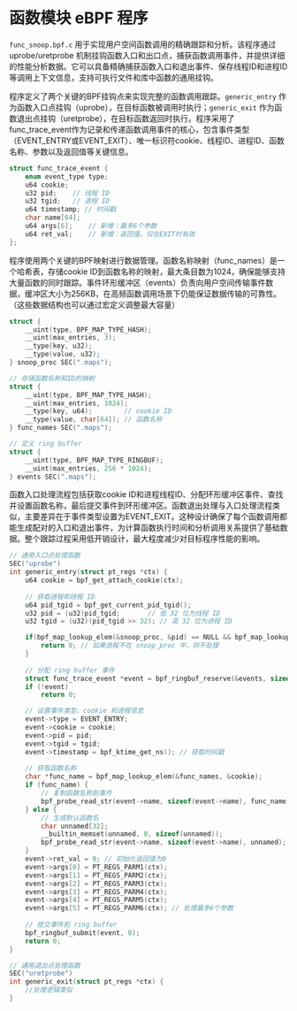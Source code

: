 # 函数模块 eBPF 程序

`func_snoop.bpf.c` 用于实现用户空间函数调用的精确跟踪和分析。该程序通过 uprobe/uretprobe 机制挂钩函数入口和出口点，捕获函数调用事件，并提供详细的性能分析数据。它可以具备精确捕获函数入口和退出事件、保存线程ID和进程ID等调用上下文信息，支持可执行文件和库中函数的通用挂钩。

程序定义了两个关键的BPF挂钩点来实现完整的函数调用跟踪。`generic_entry` 作为函数入口点挂钩（uprobe），在目标函数被调用时执行；`generic_exit` 作为函数退出点挂钩（uretprobe），在目标函数返回时执行。程序采用了func_trace_event作为记录和传递函数调用事件的核心，包含事件类型（EVENT_ENTRY或EVENT_EXIT）、唯一标识符cookie、线程ID、进程ID、函数名称、参数以及返回值等关键信息。

```c
struct func_trace_event {
    enum event_type type;
    u64 cookie;
    u32 pid;    // 线程 ID
    u32 tgid;   // 进程 ID
    u64 timestamp; // 时间戳
    char name[64];
    u64 args[6];    // 新增：最多6个参数
    u64 ret_val;    // 新增：返回值，仅在EXIT时有效
};
```
程序使用两个关键的BPF映射进行数据管理。函数名称映射（func_names）是一个哈希表，存储cookie ID到函数名称的映射，最大条目数为1024，确保能够支持大量函数的同时跟踪。事件环形缓冲区（events）负责向用户空间传输事件数据，缓冲区大小为256KB，在高频函数调用场景下仍能保证数据传输的可靠性。（这些数据结构也可以通过宏定义调整最大容量）
```c
struct {
    __uint(type, BPF_MAP_TYPE_HASH);
    __uint(max_entries, 3);
    __type(key, u32);
    __type(value, u32);
} snoop_proc SEC(".maps");

// 存储函数名称和ID的映射
struct {
    __uint(type, BPF_MAP_TYPE_HASH);
    __uint(max_entries, 1024);
    __type(key, u64);        // cookie ID
    __type(value, char[64]); // 函数名称
} func_names SEC(".maps");

// 定义 ring buffer
struct {
    __uint(type, BPF_MAP_TYPE_RINGBUF);
    __uint(max_entries, 256 * 1024);
} events SEC(".maps");
```
函数入口处理流程包括获取cookie ID和进程线程ID、分配环形缓冲区事件、查找并设置函数名称，最后提交事件到环形缓冲区。函数退出处理与入口处理流程类似，主要差异在于事件类型设置为EVENT_EXIT。这种设计确保了每个函数调用都能生成配对的入口和退出事件，为计算函数执行时间和分析调用关系提供了基础数据。整个跟踪过程采用低开销设计，最大程度减少对目标程序性能的影响。
```c
// 通用入口点处理函数
SEC("uprobe")
int generic_entry(struct pt_regs *ctx) {
    u64 cookie = bpf_get_attach_cookie(ctx);
    
    // 获取进程和线程 ID
    u64 pid_tgid = bpf_get_current_pid_tgid();
    u32 pid = (u32)pid_tgid;       // 低 32 位为线程 ID
    u32 tgid = (u32)(pid_tgid >> 32); // 高 32 位为进程 ID

    if(bpf_map_lookup_elem(&snoop_proc, &pid) == NULL && bpf_map_lookup_elem(&snoop_proc, &tgid) == NULL) {
        return 0; // 如果进程不在 snoop_proc 中，则不处理
    }
    
    // 分配 ring buffer 事件
    struct func_trace_event *event = bpf_ringbuf_reserve(&events, sizeof(struct func_trace_event), 0);
    if (!event)
        return 0;

    // 设置事件类型、cookie 和进程信息
    event->type = EVENT_ENTRY;
    event->cookie = cookie;
    event->pid = pid;
    event->tgid = tgid;
    event->timestamp = bpf_ktime_get_ns(); // 获取时间戳
    
    // 获取函数名称
    char *func_name = bpf_map_lookup_elem(&func_names, &cookie);
    if (func_name) {
        // 复制函数名称到事件
        bpf_probe_read_str(event->name, sizeof(event->name), func_name);
    } else {
        // 生成默认函数名
        char unnamed[32];
        __builtin_memset(unnamed, 0, sizeof(unnamed));
        bpf_probe_read_str(event->name, sizeof(event->name), unnamed);
    }
    event->ret_val = 0; // 初始化返回值为0
    event->args[0] = PT_REGS_PARM1(ctx);
    event->args[1] = PT_REGS_PARM2(ctx);
    event->args[2] = PT_REGS_PARM3(ctx);
    event->args[3] = PT_REGS_PARM4(ctx);
    event->args[4] = PT_REGS_PARM5(ctx);
    event->args[5] = PT_REGS_PARM6(ctx); // 处理最多6个参数
    
    // 提交事件到 ring buffer
    bpf_ringbuf_submit(event, 0);
    return 0;
}

// 通用退出点处理函数
SEC("uretprobe")
int generic_exit(struct pt_regs *ctx) {
    //处理逻辑类似
}
```

